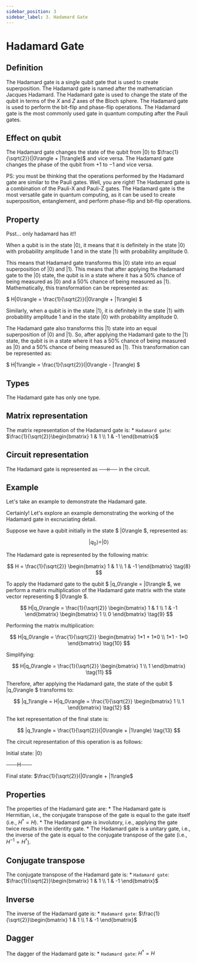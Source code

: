 ```yaml
---
sidebar_position: 3
sidebar_label: 3. Hadamard Gate
---
```


# Hadamard Gate
## Definition 

The Hadamard gate is a single qubit gate that is used to create superposition. The Hadamard gate is named after the mathematician Jacques Hadamard. The Hadamard gate is used to change the state of the qubit in terms of the $X$ and $Z$ axes of the Bloch sphere. The Hadamard gate is used to perform the bit-flip and phase-flip operations. The Hadamard gate is the most commonly used gate in quantum computing after the Pauli gates.

## Effect on qubit

The Hadamard gate changes the state of the qubit from $|0\rangle$ to $\frac{1}{\sqrt{2}}(|0\rangle + |1\rangle)$ and vice versa. The Hadamard gate changes the phase of the qubit from $+1$ to $-1$ and vice versa. 

PS: you must be thinking that the operations performed by the Hadamard gate are similar to the Pauli gates. Well, you are right! The Hadamard gate is a combination of the Pauli-X and Pauli-Z gates. The Hadamard gate is the most versatile gate in quantum computing, as it can be used to create superposition, entanglement, and perform phase-flip and bit-flip operations. 

## Property 
Psst... only hadamard has it!!

When a qubit is in the state |0⟩, it means that it is definitely in the state |0⟩ with probability amplitude 1 and in the state |1⟩ with probability amplitude 0. 

This means that Hadamard gate transforms this |0⟩ state into an equal superposition of |0⟩ and |1⟩. This means that after applying the Hadamard gate to the |0⟩ state, the qubit is in a state where it has a 50% chance of being measured as |0⟩ and a 50% chance of being measured as |1⟩. Mathematically, this transformation can be represented as:

$ H|0\rangle = \frac{1}{\sqrt{2}}(|0\rangle + |1\rangle) $

Similarly, when a qubit is in the state |1⟩, it is definitely in the state |1⟩ with probability amplitude 1 and in the state |0⟩ with probability amplitude 0. 

The Hadamard gate also transforms this |1⟩ state into an equal superposition of |0⟩ and |1⟩. So, after applying the Hadamard gate to the |1⟩ state, the qubit is in a state where it has a 50% chance of being measured as |0⟩ and a 50% chance of being measured as |1⟩. This transformation can be represented as:

$ H|1\rangle = \frac{1}{\sqrt{2}}(|0\rangle - |1\rangle) $



## Types
The Hadamard gate has only one type.

## Matrix representation 

The matrix representation of the Hadamard gate is:
    * `Hadamard gate`: $\frac{1}{\sqrt{2}}\begin{bmatrix} 1 & 1 \\ 1 & -1 \end{bmatrix}$

## Circuit representation 

The Hadamard gate is represented as ` ───H─── ` in the circuit.

## Example

Let's take an example to demonstrate the Hadamard gate.

Certainly! Let's explore an example demonstrating the working of the Hadamard gate in excruciating detail.

Suppose we have a qubit initially in the state $ |0\rangle $, represented as:

$$  
|q_0\rangle = |0\rangle
\tag{7}
$$

The Hadamard gate is represented by the following matrix:

$$
H = \frac{1}{\sqrt{2}} \begin{bmatrix} 1 & 1 \\ 1 & -1 \end{bmatrix}
\tag{8}
$$

To apply the Hadamard gate to the qubit $ |q_0\rangle = |0\rangle $, we perform a matrix multiplication of the Hadamard gate matrix with the state vector representing $ |0\rangle $. 

$$
H|q_0\rangle = \frac{1}{\sqrt{2}} \begin{bmatrix} 1 & 1 \\ 1 & -1 \end{bmatrix} \begin{bmatrix} 1 \\ 0 \end{bmatrix}
\tag{9}
$$

Performing the matrix multiplication:

$$
H|q_0\rangle = \frac{1}{\sqrt{2}} \begin{bmatrix} 1*1 + 1*0 \\ 1*1 - 1*0 \end{bmatrix}
\tag{10}
$$

Simplifying:

$$
H|q_0\rangle = \frac{1}{\sqrt{2}} \begin{bmatrix} 1 \\ 1 \end{bmatrix}
\tag{11}
$$

Therefore, after applying the Hadamard gate, the state of the qubit $ |q_0\rangle $ transforms to:

$$
|q_1\rangle = H|q_0\rangle = \frac{1}{\sqrt{2}} \begin{bmatrix} 1 \\ 1 \end{bmatrix}
\tag{12}
$$

The ket representation of the final state is:

$$
|q_1\rangle = \frac{1}{\sqrt{2}}(|0\rangle + |1\rangle)
\tag{13}
$$

The circuit representation of this operation is as follows:

Initial state: |0⟩

   ───H───

Final state: $\frac{1}{\sqrt{2}}(|0\rangle + |1\rangle$

## Properties 

The properties of the Hadamard gate are:
    * The Hadamard gate is Hermitian, i.e., the conjugate transpose of the gate is equal to the gate itself (i.e., $H^\dagger = H$).
    * The Hadamard gate is involutory, i.e., applying the gate twice results in the identity gate.
    * The Hadamard gate is a unitary gate, i.e., the inverse of the gate is equal to the conjugate transpose of the gate (i.e., $H^{-1} = H^\dagger$).

## Conjugate transpose 

The conjugate transpose of the Hadamard gate is:
    * `Hadamard gate`: $\frac{1}{\sqrt{2}}\begin{bmatrix} 1 & 1 \\ 1 & -1 \end{bmatrix}$

## Inverse 

The inverse of the Hadamard gate is:
    * `Hadamard gate`: $\frac{1}{\sqrt{2}}\begin{bmatrix} 1 & 1 \\ 1 & -1 \end{bmatrix}$

## Dagger

The dagger of the Hadamard gate is:
    * `Hadamard gate`: $H^\dagger = H$